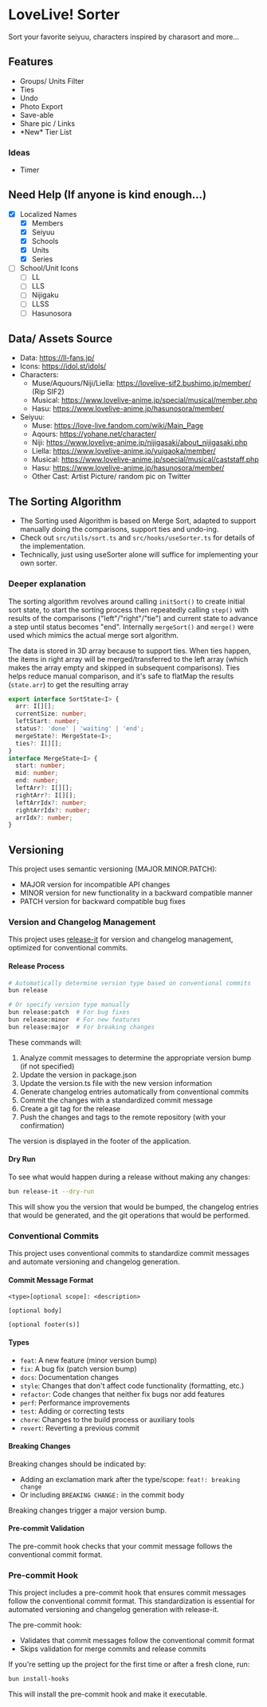 # LoveLive! Sorter

Sort your favorite seiyuu, characters inspired by charasort and more...

## Features

- Groups/ Units Filter
- Ties
- Undo
- Photo Export
- Save-able
- Share pic / Links
- \*New\* Tier List

### Ideas

- Timer

## Need Help (If anyone is kind enough...)

- [x] Localized Names
  - [x] Members
  - [x] Seiyuu
  - [x] Schools
  - [x] Units
  - [x] Series
- [ ] School/Unit Icons
  - [ ] LL
  - [ ] LLS
  - [ ] Nijigaku
  - [ ] LLSS
  - [ ] Hasunosora

## Data/ Assets Source

- Data: https://ll-fans.jp/
- Icons: https://idol.st/idols/
- Characters:
  - Muse/Aquours/Niji/Liella: https://lovelive-sif2.bushimo.jp/member/ (Rip SIF2)
  - Musical: https://www.lovelive-anime.jp/special/musical/member.php
  - Hasu: https://www.lovelive-anime.jp/hasunosora/member/
- Seiyuu:
  - Muse: https://love-live.fandom.com/wiki/Main_Page
  - Aqours: https://yohane.net/character/
  - Niji: https://www.lovelive-anime.jp/nijigasaki/about_nijigasaki.php
  - Liella: https://www.lovelive-anime.jp/yuigaoka/member/
  - Musical: https://www.lovelive-anime.jp/special/musical/caststaff.php
  - Hasu: https://www.lovelive-anime.jp/hasunosora/member/
  - Other Cast: Artist Picture/ random pic on Twitter

## The Sorting Algorithm

- The Sorting used Algorithm is based on Merge Sort, adapted to support manually doing the comparisons, support ties and undo-ing.
- Check out `src/utils/sort.ts` and `src/hooks/useSorter.ts` for details of the implementation.
- Technically, just using useSorter alone will suffice for implementing your own sorter.

### Deeper explanation

The sorting algorithm revolves around calling `initSort()` to create initial sort state, to start the sorting process then repeatedly calling `step()` with results of the comparisons ("left"/"right"/"tie") and current state to advance a step until status becomes "end".
Internally `mergeSort()` and `merge()` were used which mimics the actual merge sort algorithm.

The data is stored in 3D array because to support ties. When ties happen, the items in right array will be merged/transferred to the left array (which makes the array empty and skipped in subsequent comparisons). Ties helps reduce manual comparison, and it's safe to flatMap the results (`state.arr`) to get the resulting array

```ts
export interface SortState<I> {
  arr: I[][];
  currentSize: number;
  leftStart: number;
  status?: 'done' | 'waiting' | 'end';
  mergeState?: MergeState<I>;
  ties?: I[][];
}
interface MergeState<I> {
  start: number;
  mid: number;
  end: number;
  leftArr?: I[][];
  rightArr?: I[][];
  leftArrIdx?: number;
  rightArrIdx?: number;
  arrIdx?: number;
}
```


## Versioning

This project uses semantic versioning (MAJOR.MINOR.PATCH):
- MAJOR version for incompatible API changes
- MINOR version for new functionality in a backward compatible manner
- PATCH version for backward compatible bug fixes

### Version and Changelog Management

This project uses [release-it](https://github.com/release-it/release-it) for version and changelog management, optimized for conventional commits.

#### Release Process

```bash
# Automatically determine version type based on conventional commits
bun release

# Or specify version type manually
bun release:patch  # For bug fixes
bun release:minor  # For new features
bun release:major  # For breaking changes
```

These commands will:
1. Analyze commit messages to determine the appropriate version bump (if not specified)
2. Update the version in package.json
3. Update the version.ts file with the new version information
4. Generate changelog entries automatically from conventional commits
5. Commit the changes with a standardized commit message
6. Create a git tag for the release
7. Push the changes and tags to the remote repository (with your confirmation)

The version is displayed in the footer of the application.

#### Dry Run

To see what would happen during a release without making any changes:

```bash
bun release-it --dry-run
```

This will show you the version that would be bumped, the changelog entries that would be generated, and the git operations that would be performed.

### Conventional Commits

This project uses conventional commits to standardize commit messages and automate versioning and changelog generation.

#### Commit Message Format

```
<type>[optional scope]: <description>

[optional body]

[optional footer(s)]
```

#### Types

- `feat`: A new feature (minor version bump)
- `fix`: A bug fix (patch version bump)
- `docs`: Documentation changes
- `style`: Changes that don't affect code functionality (formatting, etc.)
- `refactor`: Code changes that neither fix bugs nor add features
- `perf`: Performance improvements
- `test`: Adding or correcting tests
- `chore`: Changes to the build process or auxiliary tools
- `revert`: Reverting a previous commit

#### Breaking Changes

Breaking changes should be indicated by:
- Adding an exclamation mark after the type/scope: `feat!: breaking change`
- Or including `BREAKING CHANGE:` in the commit body

Breaking changes trigger a major version bump.

#### Pre-commit Validation

The pre-commit hook checks that your commit message follows the conventional commit format.

### Pre-commit Hook

This project includes a pre-commit hook that ensures commit messages follow the conventional commit format. This standardization is essential for automated versioning and changelog generation with release-it.

The pre-commit hook:
- Validates that commit messages follow the conventional commit format
- Skips validation for merge commits and release commits

If you're setting up the project for the first time or after a fresh clone, run:

```bash
bun install-hooks
```

This will install the pre-commit hook and make it executable.